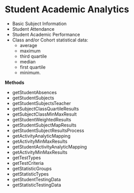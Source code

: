 # Student Academic Analytics

-    Basic Subject Information
-    Student Attendance
-    Student Academic Performance
-    Class and/or Cohort statistical data:
     -    average
     -    maximum
     -    third quartile
     -    median
     -    first quartile
     -    minimum.

**Methods**

  * getStudentAbsences
  * getStudentSubjects
  * getStudentSubjectsTeacher
  * getSubjectClassQuartileResults
  * getSubjectClassMinMaxResult
  * getStudentWeightedResults
  * getStudentSubjectMapResults
  * getStudentSubjectResultsProcess
  * getActivityAnalyticMapping
  * getActivityMinMaxResults
  * getStudentActivityAnalyticMapping
  * getActivityMinMaxResults
  * getTestTypes
  * getTestCriteria
  * getStatisticGroups
  * getStatisticTypes
  * getStudentTestingData
  * getStatisticTestingData
